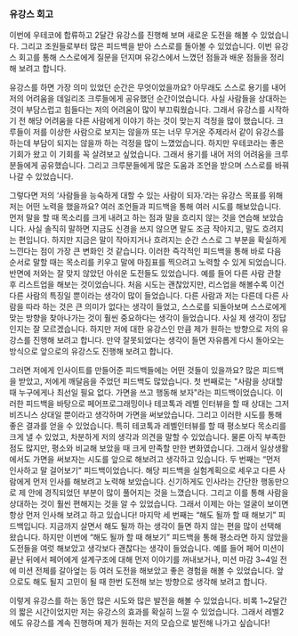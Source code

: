 ### 유강스 회고

이번에 우테코에 합류하고 2달간 유강스를 진행해 보며 새로운 도전을 해볼 수 있었습니다. 그리고 조원들로부터 많은 피드백을 받아 스스로를 돌아볼 수 있었습니다. 이번 유강스 회고를 통해 스스로에게 질문을 던지며 유강스에서 느꼈던 점들과 배운 점들을 정리해 보려고 합니다.

유강스를 하면 가장 의미 있었던 순간은 무엇이었을까요? 아무래도 스스로 용기를 내어 저의 어려움을 데일리조 크루들에게  공유했던 순간이었습니다. 사실 사람들을 상대하는 것이 부담스럽고 힘들다는 저의 어려움이 많이 부끄뤄웠습니다. 그래서 유강스를 시작하기 전 해당 어려움을 다른 사람에게 이야기 하는 것이 맞는지 걱정을 많이 했습니다. 크루들이 저를 이상한 사람으로 보지는 않을까 또는 너무 무거운 주제라서 같이 유강스를 하는데 부담이 되지는 않을까 하는 걱정을 많이 느꼈었습니다. 하지만 우테코라는 좋은 기회가 왔고 이 기회를 꼭 살려보고 싶었습니다. 그래서 용기를 내어 저의 어려움을 크루분들에게 공유했습니다. 그리고 크루분들에게 많은 도움과 조언을 받으며 스스로를 바꿔나갈 수 있었습니다.

그렇다면 저의 ‘사람들을 능숙하게 대할 수 있는 사람이 되자.’라는 유강스 목표를 위해 저는 어떤 노력을 했을까요? 여러 조언들과 피드백을 통해 여러 시도를 해보았습니다. 먼저 말을 할 때 목소리를 크게 내려고 하는 점과 말을 흐리지 않는 것을 연습해 보았습니다. 사실 솔직히 말하면 지금도 신경을 쓰지 않으면 말도 조금 작아지고, 말도 흐려지는 편입니다. 하지만 지금은 말이 작아지거나 흐려지는 순간 스스로 그 부분을 확실하게 느낀다는 점이 가장 큰 변화인 것 같습니다. 이러한 즉각적인 피드백을 통해 바로 다음 순서로 말할 때는 목소리를 키우고 말에 마침표를 찍으려고 노력할 수 있게 되었습니다. 반면에 저와는 잘 맞지 않았던 아쉬운 도전들도 있었습니다. 예를 들어 다른 사람 관찰 후 리스트업을 해보는 것이었습니다. 처음 시도는 괜찮았지만, 리스업을 해볼수록 이건 다른 사람의 특징일 뿐이라는 생각이 많이 들었습니다. 다른 사람과 저는 다른데 다른 사람을 따라 하는 것은 큰 의미가 없다는 생각이 들었고, 스스로를 되돌아보며 스스로에게 맞는 방향을 찾아나가는 것이 훨씬 중요하다는 생각이 들었습니다. 사실 제 생각이 정답인지는 잘 모르겠습니다. 하지만 저에 대한 유강스인 만큼 제가 원하는 방향으로 저의 유강스를 진행해 보려고 합니다. 만약 잘못되었다는 생각이 들면 자유롭게 다시 돌아오는 방식으로 앞으로의 유강스도 진행해 보려고 합니다.

그러면 저에게 인사이트를 만들어준 피드백들에는 어떤 것들이 있을까요? 많은 피드백을 받았고, 저에게 깨달음을 주었던 피드백도 많았습니다. 첫 번째로는 "사람을 상대할 때 누구에게나 최선일 필요 없다. 가면을 쓰고 행동해 보자"라는 피드백이었습니다. 이러한 피드백을 바탕으로 페어프로그래밍이나 테코톡과 레벨 인터뷰을 할 때 상대는 그저 비즈니스 상대일 뿐이라고 생각하며 가면을 써보았습니다. 그리고 이러한 시도를 통해 좋은 결과를 얻을 수 있었습니다. 특히 테코톡과 레벨인터뷰를 할 때 평소보다 목소리를 크게 낼 수 있었고, 차분하게 저의 생각과 의견을 말할 수 있었습니다. 물론 아직 부족한 점도 많지만, 평소와 비교해 보았을 때 크게 만족할 만한 변화였습니다. 그래서 일상생활에서도 가면을 써보자는 시도를 앞으로 해보려고 생각하고 있습니다. 두 번째는 “먼저 인사하고 말 걸어보기” 피드백이었습니다. 해당 피드백을 실험계획으로 세우고 다른 사람에게 먼저 인사를 해보려고 노력해 보았습니다. 신기하게도 인사라는 간단한 행동만으로 제 안에 경직되었던 부분이 많이 풀어지는 것을 느꼈습니다. 그리고 이를 통해 사람을 상대하는 것이 훨씬 편해지는 것을 알 수 있었습니다. 그래서 이제는 아는 얼굴이 보이면 항상 먼저 인사해 보려고 하고 있습니다! 마지막 세 번째는 “해도 될까 할 때 해보기” 피드백입니다. 지금까지 살면서 해도 될까 하는 생각이 들면 하지 않는 편을 많이 선택해 왔습니다. 하지만 이번에 “해도 될까 할 때 해보기” 피드백을 통해 평소라면 하지 않았을 도전들을 여럿 해보았고 생각보다 괜찮다는 생각이 들었습니다. 예를 들어 페어 미션이 끝난 뒤에서 페어에게 설계구조에 대해 먼저 이야기를 꺼내보거나, 미션 마감 3~4일 전에 미션 전체를 갈아엎는 등 여러 도전을 해보았고 좋은 경험을 해볼 수 있었습니다. 앞으로도 해도 될지 고민이 될 때 한번 도전해 보는 방향으로 생각해 보려고 합니다.

이렇게 유강스를 하는 동안 많은 시도와 많은 발전을 해볼 수 있었습니다. 비록 1~2달간의 짧은 시간이었지만 저는 유강스의 효과를 확실히 느낄 수 있었습니다. 그래서 레벨2에도 유강스를 계속 진행하며 제가 원하는 저의 모습으로 발전해 나가고 싶습니다!